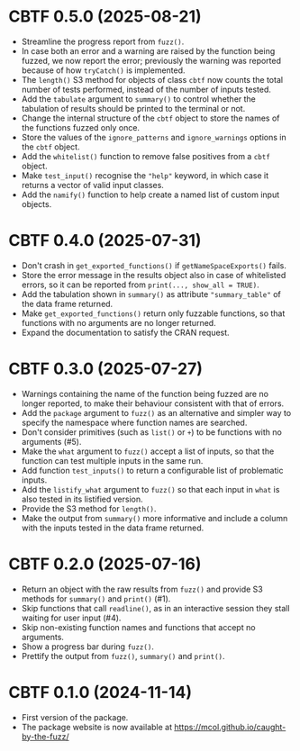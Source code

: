 # CBTF 0.5.0 (2025-08-21)

- Streamline the progress report from `fuzz()`.
- In case both an error and a warning are raised by the function being
  fuzzed, we now report the error; previously the warning was reported
  because of how `tryCatch()` is implemented.
- The `length()` S3 method for objects of class `cbtf` now counts the total
  number of tests performed, instead of the number of inputs tested.
- Add the `tabulate` argument to `summary()` to control whether the tabulation
  of results should be printed to the terminal or not.
- Change the internal structure of the `cbtf` object to store the names of
  the functions fuzzed only once.
- Store the values of the `ignore_patterns` and `ignore_warnings` options in
  the `cbtf` object.
- Add the `whitelist()` function to remove false positives from a `cbtf`
  object.
- Make `test_input()` recognise the `"help"` keyword, in which case it returns
  a vector of valid input classes.
- Add the `namify()` function to help create a named list of custom input
  objects.

# CBTF 0.4.0 (2025-07-31)

- Don't crash in `get_exported_functions()` if `getNameSpaceExports()` fails.
- Store the error message in the results object also in case of whitelisted
  errors, so it can be reported from `print(..., show_all = TRUE)`.
- Add the tabulation shown in `summary()` as attribute `"summary_table"` of
  the data frame returned.
- Make `get_exported_functions()` return only fuzzable functions, so that
  functions with no arguments are no longer returned.
- Expand the documentation to satisfy the CRAN request.

# CBTF 0.3.0 (2025-07-27)

- Warnings containing the name of the function being fuzzed are no longer
  reported, to make their behaviour consistent with that of errors.
- Add the `package` argument to `fuzz()` as an alternative and simpler way
  to specify the namespace where function names are searched.
- Don't consider primitives (such as `list()` or `+`) to be functions with no
  arguments (#5).
- Make the `what` argument to `fuzz()` accept a list of inputs, so that
  the function can test multiple inputs in the same run.
- Add function `test_inputs()` to return a configurable list of problematic
  inputs.
- Add the `listify_what` argument to `fuzz()` so that each input in `what`
  is also tested in its listified version.
- Provide the S3 method for `length()`.
- Make the output from `summary()` more informative and include a column with
  the inputs tested in the data frame returned.

# CBTF 0.2.0 (2025-07-16)

- Return an object with the raw results from `fuzz()` and provide S3 methods
  for `summary()` and `print()` (#1).
- Skip functions that call `readline()`, as in an interactive session they
  stall waiting for user input (#4).
- Skip non-existing function names and functions that accept no arguments.
- Show a progress bar during `fuzz()`.
- Prettify the output from `fuzz()`, `summary()` and `print()`.

# CBTF 0.1.0 (2024-11-14)

- First version of the package.
- The package website is now available at
  https://mcol.github.io/caught-by-the-fuzz/
